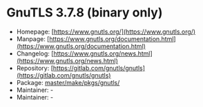 # GnuTLS 3.7.8 (binary only)
 - Homepage: [https://www.gnutls.org/](https://www.gnutls.org/)
 - Manpage: [https://www.gnutls.org/documentation.html](https://www.gnutls.org/documentation.html)
 - Changelog: [https://www.gnutls.org/news.html](https://www.gnutls.org/news.html)
 - Repository: [https://gitlab.com/gnutls/gnutls](https://gitlab.com/gnutls/gnutls)
 - Package: [master/make/pkgs/gnutls/](https://github.com/Freetz-NG/freetz-ng/tree/master/make/pkgs/gnutls/)
 - Maintainer: -
 - Maintainer: -

